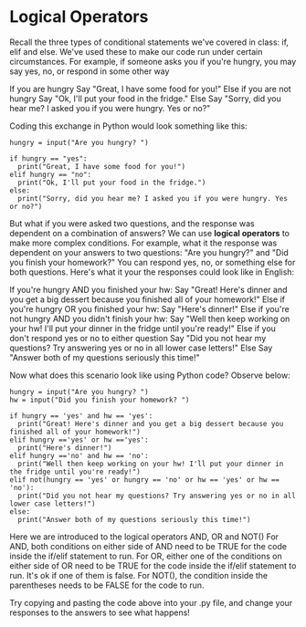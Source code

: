 # Logical Operators

Recall the three types of conditional statements we've covered in class: if, elif and else.
We've used these to make our code run under certain circumstances. For example, if someone asks you if you're hungry, you may say yes, no, or respond in some other way

If you are hungry
  Say "Great, I have some food for you!"
Else if you are not hungry
  Say "Ok, I'll put your food in the fridge."
Else
  Say "Sorry, did you hear me? I asked you if you were hungry. Yes or no?"
  
Coding this exchange in Python would look something like this:

```
hungry = input("Are you hungry? ")

if hungry == "yes":
  print("Great, I have some food for you!")
elif hungry == "no":
  print("Ok, I'll put your food in the fridge.")
else:
  print("Sorry, did you hear me? I asked you if you were hungry. Yes or no?")
```

But what if you were asked two questions, and the response was dependent on a combination of answers? We can use **logical operators** to make more complex conditions. For example, what it the response was dependent on your answers to two questions: "Are you hungry?" and "Did you finish your homework?" You can respond yes, no, or something else for both questions. Here's what it your the responses could look like in English:

If you're hungry AND you finished your hw:
  Say "Great! Here's dinner and you get a big dessert because you finished all of your homework!"
Else if you're hungry OR you finished your hw:
  Say "Here's dinner!"
Else if you're not hungry AND you didn't finish your hw:
  Say "Well then keep working on your hw! I'll put your dinner in the fridge until you're ready!"
Else if you don't respond yes or no to either question
  Say "Did you not hear my questions? Try answering yes or no in all lower case letters!"
Else
  Say "Answer both of my questions seriously this time!"

Now what does this scenario look like using Python code? Observe below:
```
hungry = input("Are you hungry? ")
hw = input("Did you finish your homework? ")

if hungry == 'yes' and hw == 'yes':
  print("Great! Here's dinner and you get a big dessert because you finished all of your homework!")
elif hungry =='yes' or hw =='yes':
  print("Here's dinner!")
elif hungry =='no' and hw == 'no':
  print("Well then keep working on your hw! I'll put your dinner in the fridge until you're ready!")
elif not(hungry == 'yes' or hungry == 'no' or hw == 'yes' or hw == 'no'):
  print("Did you not hear my questions? Try answering yes or no in all lower case letters!")
else:
  print("Answer both of my questions seriously this time!")
```
Here we are introduced to the logical operators AND, OR and NOT()
For AND, both conditions on either side of AND need to be TRUE for the code inside the if/elif statement to run.
For OR, either one of the conditions on either side of OR need to be TRUE for the code inside the if/elif statement to run. It's ok if one of them is false.
For NOT(), the condition inside the parentheses needs to be FALSE for the code to run.

Try copying and pasting the code above into your .py file, and change your responses to the answers to see what happens!
